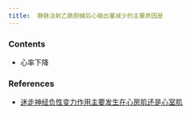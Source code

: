 ```yaml
---
title:  静脉注射乙酰胆碱后心输出量减少的主要原因是
--- 
```


### Contents
- 心率下降 
  
  
### References
- [迷走神经负性变力作用主要发生在心房肌还是心室肌](/迷走神经负性变力作用主要发生在心房肌还是心室肌) 
